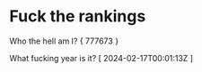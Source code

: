 # Fuck the rankings

Who the hell am I?
{ 777673 }

What fucking year is it?
[ 2024-02-17T00:01:13Z ]

